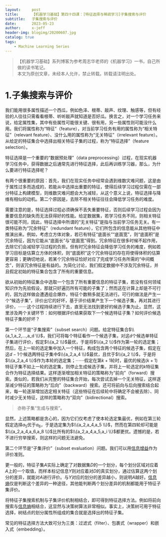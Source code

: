 ```yaml
---
layout:     post
title:      【机器学习基础】第四十四课：[特征选择与稀疏学习]子集搜索与评价
subtitle:   子集搜索与评价
date:       2023-05-23
author:     x-jeff
header-img: blogimg/20200607.jpg
catalog: true
tags:
    - Machine Learning Series
---
```

>【机器学习基础】系列博客为参考周志华老师的《机器学习》一书，自己所做的读书笔记。  
>本文为原创文章，未经本人允许，禁止转载。转载请注明出处。

# 1.子集搜索与评价

我们能用很多属性描述一个西瓜，例如色泽、根蒂、敲声、纹理、触感等，但有经验的人往往只需看看根蒂、听听敲声就知道是否好瓜。换言之，对一个学习任务来说，给定属性集，其中有些属性可能很关键、很有用，另一些属性则可能没什么用。我们将属性称为“特征”（feature），对当前学习任务有用的属性称为“相关特征”（relevant feature）、没什么用的属性称为“无关特征”（irrelevant feature）。从给定的特征集合中选择出相关特征子集的过程，称为“特征选择”（feature selection）。

特征选择是一个重要的“数据预处理”（data preprocessing）过程，在现实机器学习任务中，获得数据之后通常先进行特征选择，此后再训练学习器，那么，为什么要进行特征选择呢？

有两个很重要的原因：首先，我们在现实任务中经常会遇到维数灾难问题，这是由于属性过多而造成的，若能从中选择出重要的特征，使得后续学习过程仅需在一部分特征上构建模型，则维数灾难问题会大为减轻，从这个意义上说，特征选择与降维有相似的动机。第二个原因是，去除不相关特征往往会降低学习任务的难度。

需要注意的是，特征选择过程必须确保不丢失重要特征，否则后续学习过程会因为重要信息的缺失而无法获得好的性能。给定数据集，若学习任务不同，则相关特征很可能不同，因此，特征选择中所谓的“无关特征”是指与当前学习任务无关。有一类特征称为“冗余特征”（redundant feature），它们所包含的信息能从其他特征中推演出来。例如，考虑立方体对象，若已有特征“底面长”“底面宽”，则“底面积”是冗余特征，因为它能从“底面长”与“底面宽”得到。冗余特征在很多时候不起作用，去除它们会减轻学习过程的负担。但有时冗余特征会降低学习任务的难度，例如若学习目标是估算立方体的体积，则“底面积”这个冗余特征的存在将使得体积的估算更容易；更确切地说，若某个冗余特征恰好对应了完成学习任务所需的“中间概念”，则该冗余特征是有益的。为简化讨论，我们假定数据中不涉及冗余特征，并且假定初始的特征集合包含了所有的重要信息。

欲从初始的特征集合中选取一个包含了所有重要信息的特征子集，若没有任何领域知识作为先验假设，那就只好遍历所有可能的子集了；然而这在计算上却是不可行的，因为这样做会遭遇组合爆炸，特征个数稍多就无法进行。可行的做法是产生一个“候选子集”，评价出它的好坏，基于评价结果产生下一个候选子集，再对其进行评价，$\cdots \cdots$这个过程持续进行下去，直至无法找到更好的候选子集为止。显然，这里涉及两个关键环节：如何根据评价结果获取下一个候选特征子集？如何评价候选特征子集的好坏？

第一个环节是“子集搜索”（subset search）问题。给定特征集合$\\{a_1,a_2,...,a_d \\}$，我们可将每个特征看作一个候选子集，对这$d$个候选单特征子集进行评价，假定$\\{a_2 \\}$最优，于是将$\\{a_2 \\}$作为第一轮的选定集；然后，在上一轮的选定集中加入一个特征，构成包含两个特征的候选子集，假定在这$d-1$个候选两特征子集中$\\{a_2,a_4 \\}$最优，且优于$\\{a_2 \\}$，于是将$\\{a_2,a_4 \\}$作为本轮的选定集；$\cdots \cdots$假定在第$k+1$轮时，最优的候选$(k+1)$特征子集不如上一轮的选定集，则停止生成候选子集，并将上一轮选定的$k$特征集合作为特征选择结果。这样逐渐增加相关特征的策略称为“前向”（forward）搜索。类似的，若我们从完整的特征集合开始，每次尝试去掉一个无关特征，这样逐渐减少特征的策略称为“后向”（backward）搜索。还可将前向与后向搜索结合起来，每一轮逐渐增加选定相关特征（这些特征在后续轮中将确定不会被去除）、同时减少无关特征，这样的策略称为“双向”（bidirectional）搜索。

>亦称子集“生成与搜索”。

显然，上述策略都是贪心的，因为它们仅考虑了使本轮选定集最优，例如在第三轮假定选择$a_5$优于$a_6$，于是选定集为$\\{a_2,a_4,a_5 \\}$，然而在第四轮却可能是$\\{a_2,a_4,a_6,a_8 \\}$比所有的$\\{a_2,a_4,a_5,a_i \\}$都更优。遗憾的是，若不进行穷举搜索，则这样的问题无法避免。

第二个环节是“子集评价”（subset evaluation）问题。我们可以用[信息增益](http://shichaoxin.com/2020/03/17/机器学习基础-第十二课-决策树的划分选择/#2信息增益)作为评价准则。

更一般的，特征子集$A$实际上确定了对数据集$D$的一个划分，每个划分区域对应着$A$上的一个取值，而样本标记信息$Y$则对应着对$D$的真实划分，通过估算这两个划分的差异，就能对$A$进行评价。与$Y$对应的划分的差异越小，则说明$A$越好。[信息熵](http://shichaoxin.com/2020/03/17/机器学习基础-第十二课-决策树的划分选择/#2信息增益)仅是判断这个差异的一种途径，其他能判断两个划分差异的机制都能用于特征子集评价。

将特征子集搜索机制与子集评价机制相结合，即可得到特征选择方法。例如将前向搜索与[信息熵](http://shichaoxin.com/2020/03/17/机器学习基础-第十二课-决策树的划分选择/#2信息增益)相结合，这显然与决策树算法非常相似。事实上，决策树可用于特征选择，树结点的划分属性所组成的集合就是选择出的特征子集。

常见的特征选择方法大致可分为三类：过滤式（filter）、包裹式（wrapper）和嵌入式（embedding）。